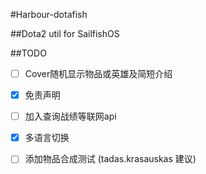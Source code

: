 #Harbour-dotafish

##Dota2 util for SailfishOS


##TODO

   - [ ] Cover随机显示物品或英雄及简短介绍

   - [x] 免责声明

   - [ ] 加入查询战绩等联网api

   - [x] 多语言切换
   
   - [ ] 添加物品合成测试 (tadas.krasauskas 建议)
